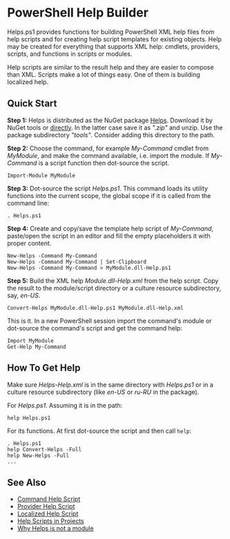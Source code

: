# PowerShell Help Builder

Helps.ps1 provides functions for building PowerShell XML help files from help
scripts and for creating help script templates for existing objects. Help may
be created for everything that supports XML help: cmdlets, providers, scripts,
and functions in scripts or modules.

Help scripts are similar to the result help and they are easier to compose than
XML. Scripts make a lot of things easy. One of them is building localized help.

## Quick Start

**Step 1:**
Helps is distributed as the NuGet package [Helps](https://www.nuget.org/packages/Helps).
Download it by NuGet tools or [directly](http://nuget.org/api/v2/package/Helps).
In the latter case save it as *".zip"* and unzip. Use the package subdirectory
*"tools"*. Consider adding this directory to the path.

**Step 2:**
Choose the command, for example *My-Command* cmdlet from *MyModule*, and make
the command available, i.e. import the module. If *My-Command* is a script
function then dot-source the script.

    Import-Module MyModule

**Step 3:**
Dot-source the script *Helps.ps1*. This command loads its utility functions
into the current scope, the global scope if it is called from the command
line:

    . Helps.ps1

**Step 4:**
Create and copy/save the template help script of *My-Command*, paste/open the
script in an editor and fill the empty placeholders it with proper content.

    New-Helps -Command My-Command
    New-Helps -Command My-Command | Set-Clipboard
    New-Helps -Command My-Command > MyModule.dll-Help.ps1

**Step 5:**
Build the XML help *Module.dll-Help.xml* from the help script. Copy the result
to the module/script directory or a culture resource subdirectory, say,
*en-US*.

    Convert-Helps MyModule.dll-Help.ps1 MyModule.dll-Help.xml

This is it. In a new PowerShell session import the command's module or
dot-source the command's script and get the command help:

    Import MyModule
    Get-Help My-Command

## How To Get Help

Make sure *Helps-Help.xml* is in the same directory with *Helps.ps1* or in a
culture resource subdirectory (like *en-US* or *ru-RU* in the package).

For *Helps.ps1*. Assuming it is in the path:

    help Helps.ps1

For its functions. At first dot-source the script and then call `help`:

    . Helps.ps1
    help Convert-Helps -Full
    help New-Helps -Full
    ...

## See Also

* [Command Help Script](https://github.com/nightroman/Helps/wiki/Command-Help-Script)
* [Provider Help Script](https://github.com/nightroman/Helps/wiki/Provider-Help-Script)
* [Localized Help Script](https://github.com/nightroman/Helps/wiki/Localized-Help-Script)
* [Help Scripts in Projects](https://github.com/nightroman/Helps/wiki/Help-Scripts-in-Projects)
* [Why Helps is not a module](https://github.com/nightroman/Helps/issues/9)
